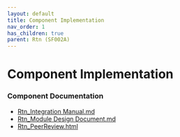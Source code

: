 ```yaml
---
layout: default
title: Component Implementation
nav_order: 1
has_children: true
parent: Rtn (SF002A)
---
```

# Component Implementation
### Component Documentation

- [Rtn_Integration Manual.md](doc/Rtn_Integration%20Manual.md)
- [Rtn_Module Design Document.md](doc/Rtn_Module%20Design%20Document.md)
- [Rtn_PeerReview.html](doc/Rtn_PeerReview.html)

